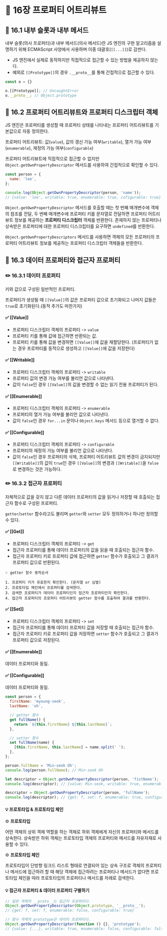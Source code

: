 # 📕 16장 프로퍼티 어트리뷰트

## 📝 16.1 내부 슬롯과 내부 메서드

내부 슬롯(의사 프로퍼티)과 내부 메서드(의사 메서드)란 JS 엔진의 구현 알고리즘을 설명하기 위해 ECMAScript 사양에서 사용하며 이중 대괄호(`[[...]]`)로 감싼다.

- JS 엔진에서 실제로 동작하지만 직접적으로 접근할 수 있는 방법을 제공하지 않는다.
- 예외로 `[[Prototype]]`의 경우 `.__proto__`를 통해 간접적으로 접근할 수 있다.

```js
const o = {}

o.[[Prototype]]; // UncaughtError
o.__proto__; // Object.prototype
```

## 📝 16.2 프로퍼티 어트리뷰트와 프로퍼티 디스크립터 객체

JS 엔진은 프로퍼티를 생성할 때 프로퍼티 상태를 나타내는 프로퍼티 어트리뷰트를 기본값으로 자동 정의한다.

프로퍼티 어트리뷰트: 값(`value`), 값의 갱신 가능 여부(`writable`), 열거 가능 여부(`enumerable`), 재정의 가능 여부(`configurable`)

프로퍼티 어트리뷰트에 직접적으로 접근할 수 없지만 `Object.getOwnPropertyDescriptor` 메서드를 사용하여 간접적으로 확인할 수 있다.

```js
const person = {
  name: 'lee',
};

console.log(Object.getOwnPropertyDescriptor(person, 'name'));
// {value: 'lee', writable: true, enumerable: true, cofigurable: true}
```

`Object.getOwnPropertyDescriptor` 메서드를 호출할 때는 첫 번째 매개변수에 객체의 참조를 전달, 두 번째 매개변수에 프로퍼티 키를 문자열로 전달하면 프로퍼티 어트리뷰트 정보를 제공하는 **프로퍼티 디스크립터** 객체를 반환한다. 존재하지 않는 프로퍼티나 상속받은 프로퍼티에 대한 프로퍼티 디스크립터를 요구하면 `undefined`를 반환한다.

`Object.getOwnPropertyDescriptors` 메서드를 사용하면 객체의 모든 프로퍼티의 프로퍼티 어트리뷰트 정보를 제공하는 프로퍼티 디스크립터 객체들을 반환한다.

## 📝 16.3 데이터 프로퍼티와 접근자 프로퍼티

### ✏️ 16.3.1 데이터 프로퍼티

키와 값으로 구성된 일반적인 프로퍼티.

프로퍼티가 생성될 때 `[[Value]]`의 값은 프로퍼티 값으로 초기화되고 나머지 값들은 `true`로 초기화된다.(동적 추가도 마찬가지)

#### ✅ [[Value]]

- 프로퍼티 디스크립터 객체의 프로퍼티 -> `value`
- 프로퍼티 키를 통해 값에 접근하면 반환되는 값.
- 프로퍼티 키를 통해 값을 변경하면 `[[Value]]`에 값을 재할당한다. (프로퍼티가 없는 경우 프로퍼티를 동적으로 생성하고 `[[Value]]`에 값을 저장한다)

#### ✅ [[Writable]]

- 프로퍼티 디스크립터 객체의 프로퍼티 -> `writable`
- 프로퍼티 값의 변경 가능 여부를 불리언 값으로 나타낸다.
- 값이 `false`인 경우 `[[Value]]`의 값을 변경할 수 없는 읽기 전용 프로퍼티가 된다.

#### ✅ [[Enumerable]]

- 프로퍼티 디스크립터 객체의 프로퍼티 -> `enumerable`
- 프로퍼티의 열거 가능 여부를 불리언 값으로 나타낸다.
- 값이 `false`인 경우 `for...in` 문이나 `Object.keys` 메서드 등으로 열거할 수 없다.

#### ✅ [[Configurable]]

- 프로퍼티 디스크립터 객체의 프로퍼티 -> `configurable`
- 프로퍼티의 재정의 가능 여부를 불리언 값으로 나타낸다.
- 값이 `false`인 경우 프로퍼티의 삭제, 프로퍼티 어트리뷰트 값의 변경이 금지되지만 `[[Writable]]`의 값이 `true`인 경우 `[[Value]]`의 변경과 `[[Writable]]`을 `false`로 변경하는 것은 가능하다.

### ✏️ 16.3.2 접근자 프로퍼티

자체적으로 값을 갖지 않고 다른 데이터 프로퍼티의 값을 읽거나 저장할 때 호출되는 접근자 함수로 구성된 프로퍼티.

`getter`/`setter` 함수라고도 불리며 `getter`와 `setter` 모두 정의하거나 하나만 정의할 수 있다.

#### ✅ [[Get]]

- 프로퍼티 디스크립터 객체의 프로퍼티 -> `get`
- 접근자 프로퍼티를 통해 데이터 프로퍼티의 값을 읽을 때 호출되는 접근자 함수.
- 접근자 프로퍼티 키로 프로퍼티 값에 접근하면 `getter` 함수가 호출되고 그 결과가 프로퍼티 값으로 반환된다.

```
💡 getter 함수 동작순서

1. 프로퍼티 키가 유효한지 확인한다. (문자열 or 심벌)
2. 프로토타입 체인에서 프로퍼티를 검색한다.
3. 검색한 프로퍼티가 데이터 프로퍼티인지 접근자 프로퍼티인지 확인한다.
4. 접근자 프로퍼티의 프로퍼티 어트리뷰트 getter 함수를 호출하여 결과를 반환한다.
```

#### ✅ [[Set]]

- 프로퍼티 디스크립터 객체의 프로퍼티 -> `set`
- 접근자 프로퍼티를 통해 데이터 프로퍼티 값을 저장할 때 호출되는 접근자 함수.
- 접근자 프로퍼티 키로 프로퍼티 값을 저장하면 `setter` 함수가 호출되고 그 결과가 프로퍼티 값으로 저장된다.

#### ✅ [[Enumerable]]

데이터 프로퍼티와 동일.

#### ✅ [[Configurable]]

데이터 프로퍼티와 동일.

```js
const person = {
  firstName: 'myoung-seok',
  lastName: 'oh',

  // getter 함수
  get fullName() {
    return `${this.firstName} ${this.lastName}`;
  },

  // setter 함수
  set fullName(name) {
    [this.firstName, this.lastName] = name.split(' ');
  },
};

person.fullName = 'Min-seok Oh';
console.log(person.fullName); // Min-seok Oh

let descriptor = Object.getOwnPropertyDescriptor(person, 'fistName');
console.log(descriptor); // {value: Min-seok, writable: true, enumerable: true, configurable: true}

descriptor = Object.getOwnPropertyDescriptor(person, 'fullName');
console.log(descriptor); // {get: f, set: f, enumerable: true, configurable: true}
```

#### 💡 프로토타입 & 프로토타입 체인

⚙️ **프로토타입**

어떤 객체의 상위 객체 역할을 하는 객체로 하위 객체에게 자신의 프로퍼티와 메서드를 상속한다. 상속받은 하위 객체는 프로토타입 객체의 프로퍼티와 메서드를 자유자재로 사용할 수 있다.

⚙️ **프로토타입 체인**

프로토타입이 단방향 링크드 리스트 형태로 연결되어 있는 상속 구조로 객체의 프로퍼티나 메서드에 접근하려 할 때 해당 객체에 접근하려는 프로퍼티나 메서드가 없다면 프로토타입 체인을 따라 프로토타입의 프로퍼티나 메서드를 차례로 검색한다.

#### 💡 접근자 프로퍼티 & 데이터 프로퍼티 구별하기

```js
// 일반 객체의 __proto__는 접근자 프로퍼티다.
Object.getOwnPropertyDescriptor(Object.prototype, '__proto__');
// {get: f, set: f, enumerable: false, configurable: true}

// 함수 객체의 prototype은 데이터 프로퍼티다.
Object.getOwnPropertyDescriptor(function () {}, 'prototype');
// {value: {...}, writable: true, enumerable: false, configurable: false}
```
